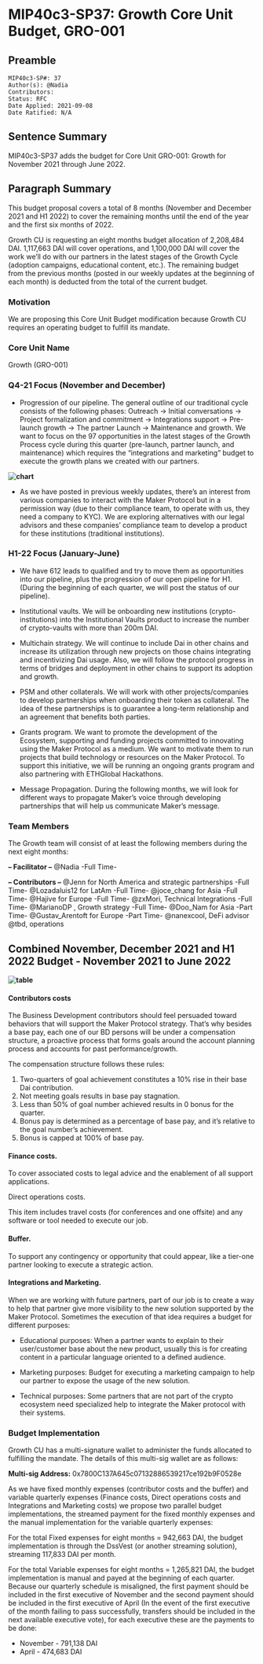 # MIP40c3-SP37: Growth Core Unit Budget, GRO-001

## Preamble

```
MIP40c3-SP#: 37
Author(s): @Nadia
Contributors:
Status: RFC
Date Applied: 2021-09-08
Date Ratified: N/A
```
## Sentence Summary

MIP40c3-SP37 adds the budget for Core Unit GRO-001: Growth for November 2021 through June 2022.

## Paragraph Summary

This budget proposal covers a total of 8 months (November and December 2021 and H1 2022) to cover the remaining months until the end of the year and the first six months of 2022.

Growth CU is requesting an eight months budget allocation of 2,208,484 DAI. 1,117,663 DAI will cover operations, and 1,100,000 DAI will cover the work we’ll do with our partners in the latest stages of the Growth Cycle (adoption campaigns, educational content, etc.). The remaining budget from the previous months (posted in our weekly updates at the beginning of each month) is deducted from the total of the current budget.

### Motivation

We are proposing this Core Unit Budget modification because Growth CU requires an operating budget to fulfill its mandate.

### Core Unit Name

Growth (GRO-001)

### Q4-21 Focus (November and December)

* Progression of our pipeline. The general outline of our traditional cycle consists of the following phases: Outreach → Initial conversations → Project formalization and commitment → Integrations support → Pre-launch growth → The partner Launch → Maintenance and growth. We want to focus on the 97 opportunities in the latest stages of the Growth Process cycle during this quarter (pre-launch, partner launch, and maintenance) which requires the “integrations and marketing” budget to execute the growth plans we created with our partners.

**![chart](https://github.com/makerdao/mips/blob/master/MIP39/MIP39c2-Subproposals/supporting_materials/MIP40c3-SP37/chart.png)**

* As we have posted in previous weekly updates, there’s an interest from various companies to interact with the Maker Protocol but in a permission way (due to their compliance team, to operate with us, they need a company to KYC). We are exploring alternatives with our legal advisors and these companies’ compliance team to develop a product for these institutions (traditional institutions).

### H1-22 Focus (January-June)

* We have 612 leads to qualified and try to move them as opportunities into our pipeline, plus the progression of our open pipeline for H1. (During the beginning of each quarter, we will post the status of our pipeline).

* Institutional vaults. We will be onboarding new institutions (crypto-institutions) into the Institutional Vaults product to increase the number of crypto-vaults with more than 200m DAI.
* Multichain strategy. We will continue to include Dai in other chains and increase its utilization through new projects on those chains integrating and incentivizing Dai usage. Also, we will follow the protocol progress in terms of bridges and deployment in other chains to support its adoption and growth.
* PSM and other collaterals. We will work with other projects/companies to develop partnerships when onboarding their token as collateral. The idea of these partnerships is to guarantee a long-term relationship and an agreement that benefits both parties.
* Grants program. We want to promote the development of the Ecosystem, supporting and funding projects committed to innovating using the Maker Protocol as a medium. We want to motivate them to run projects that build technology or resources on the Maker Protocol. To support this initiative, we will be running an ongoing grants program and also partnering with ETHGlobal Hackathons.
* Message Propagation. During the following months, we will look for different ways to propagate Maker’s voice through developing partnerships that will help us communicate Maker’s message.

### Team Members

The Growth team will consist of at least the following members during the next eight months:

**– Facilitator –**
@Nadia  -Full Time-

**– Contributors –**
@Jenn for North America and strategic partnerships -Full Time-
@Lozadaluis12 for LatAm -Full Time-
@joce_chang for Asia -Full Time-
@Hajive for Europe -Full Time-
@zxMori, Technical Integrations -Full Time-
@MarianoDP , Growth strategy -Full Time-
@Doo_Nam for Asia -Part Time-
@Gustav_Arentoft for Europe -Part Time-
@nanexcool, DeFi advisor
@tbd, operations

## Combined November, December 2021 and H1 2022 Budget - November 2021 to June 2022

**![table](https://github.com/makerdao/mips/blob/master/MIP39/MIP39c2-Subproposals/supporting_materials/MIP40c3-SP37/table.png)**

#### Contributors costs

The Business Development contributors should feel persuaded toward behaviors that will support the Maker Protocol strategy. That’s why besides a base pay, each one of our BD persons will be under a compensation structure, a proactive process that forms goals around the account planning process and accounts for past performance/growth.

The compensation structure follows these rules:

1. Two-quarters of goal achievement constitutes a 10% rise in their base Dai contribution.
2. Not meeting goals results in base pay stagnation.
3. Less than 50% of goal number achieved results in 0 bonus for the quarter.
4. Bonus pay is determined as a percentage of base pay, and it’s relative to the goal number’s achievement.
5. Bonus is capped at 100% of base pay.

#### Finance costs.

To cover associated costs to legal advice and the enablement of all support applications.

Direct operations costs.

This item includes travel costs (for conferences and one offsite) and any software or tool needed to execute our job.

#### Buffer.

To support any contingency or opportunity that could appear, like a tier-one partner looking to execute a strategic action.

#### Integrations and Marketing.

When we are working with future partners, part of our job is to create a way to help that partner give more visibility to the new solution supported by the Maker Protocol. Sometimes the execution of that idea requires a budget for different purposes:

* Educational purposes: When a partner wants to explain to their user/customer base about the new product, usually this is for creating content in a particular language oriented to a defined audience.

* Marketing purposes: Budget for executing a marketing campaign to help our partner to expose the usage of the new solution.
* Technical purposes: Some partners that are not part of the crypto ecosystem need specialized help to integrate the Maker protocol with their systems.

### Budget Implementation

Growth CU has a multi-signature wallet to administer the funds allocated to fulfilling the mandate. The details of this multi-sig wallet are as follows:

**Multi-sig Address:** 0x7800C137A645c07132886539217ce192b9F0528e

As we have fixed monthly expenses (contributor costs and the buffer) and variable quarterly expenses (Finance costs, Direct operations costs and Integrations and Marketing costs) we propose two parallel budget implementations, the streamed payment for the fixed monthly expenses and the manual implementation for the variable quarterly expenses:

For the total Fixed expenses for eight months = 942,663 DAI, the budget implementation is through the DssVest (or another streaming solution), streaming 117,833 DAI per month.

For the total Variable expenses for eight months = 1,265,821 DAI, the budget implementation is manual and payed at the beginning of each quarter. Because our quarterly schedule is misaligned, the first payment should be included in the first executive of November and the second payment should be included in the first executive of April (In the event of the first executive of the month failing to pass successfully, transfers should be included in the next available executive vote), for each executive these are the payments to be done:

- November - 791,138 DAI
- April - 474,683 DAI